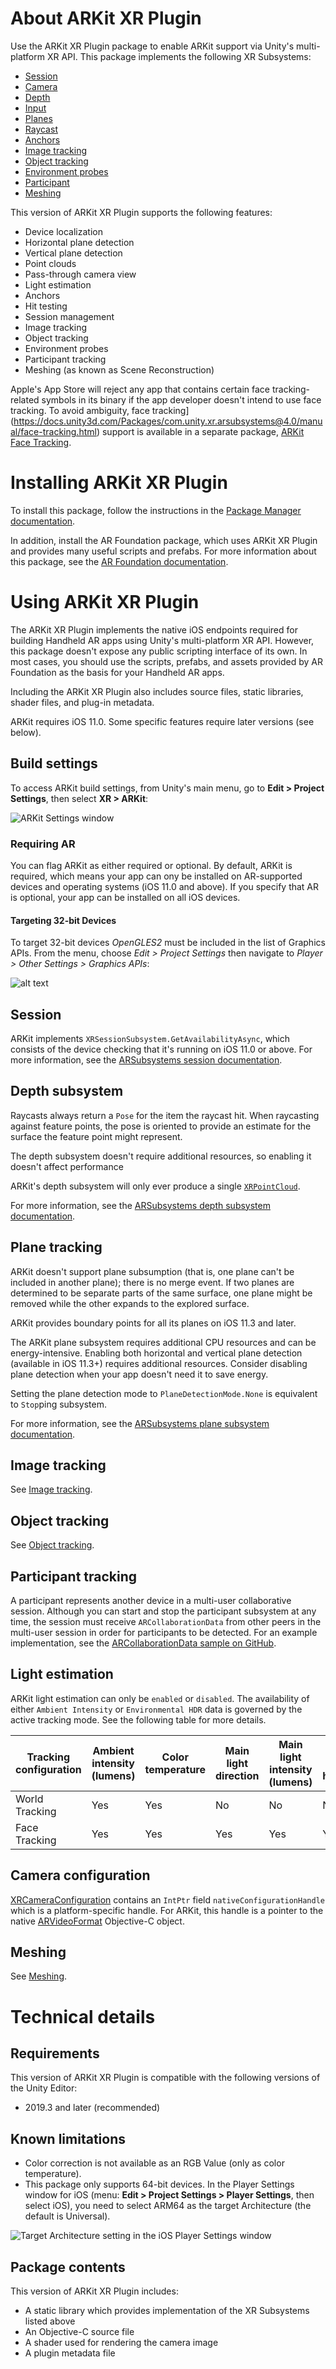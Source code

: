 # About ARKit XR Plugin


Use the ARKit XR Plugin package to enable ARKit support via Unity's multi-platform XR API. This package implements the following XR Subsystems:

* [Session](https://docs.unity3d.com/Packages/com.unity.xr.arsubsystems@4.0/manual/session-subsystem.html)
* [Camera](https://docs.unity3d.com/Packages/com.unity.xr.arsubsystems@4.0/manual/camera-subsystem.html)
* [Depth](https://docs.unity3d.com/Packages/com.unity.xr.arsubsystems@4.0/manual/depth-subsystem.html)
* [Input](https://docs.unity3d.com/2018.1/Documentation/ScriptReference/Experimental.XR.XRInputSubsystem.html)
* [Planes](https://docs.unity3d.com/Packages/com.unity.xr.arsubsystems@4.0/manual/plane-subsystem.html)
* [Raycast](https://docs.unity3d.com/Packages/com.unity.xr.arsubsystems@4.0/manual/raycast-subsystem.html)
* [Anchors](https://docs.unity3d.com/Packages/com.unity.xr.arsubsystems@4.0/manual/anchor-subsystem.html)
* [Image tracking](https://docs.unity3d.com/Packages/com.unity.xr.arsubsystems@4.0/manual/image-tracking.html)
* [Object tracking](https://docs.unity3d.com/Packages/com.unity.xr.arsubsystems@4.0/manual/object-tracking.html)
* [Environment probes](https://docs.unity3d.com/Packages/com.unity.xr.arsubsystems@4.0/manual/environment-probe-subsystem.html)
* [Participant](https://docs.unity3d.com/Packages/com.unity.xr.arsubsystems@4.0/manual/participant-subsystem.html)
* [Meshing](https://docs.unity3d.com/ScriptReference/XR.XRMeshSubsystem.html)


This version of ARKit XR Plugin supports the following features:

* Device localization
* Horizontal plane detection
* Vertical plane detection
* Point clouds
* Pass-through camera view
* Light estimation
* Anchors
* Hit testing
* Session management
* Image tracking
* Object tracking
* Environment probes
* Participant tracking
* Meshing (as known as Scene Reconstruction)

Apple's App Store will reject any app that contains certain face tracking-related symbols in its binary if the app developer doesn't intend to use face tracking. To avoid ambiguity, face tracking](https://docs.unity3d.com/Packages/com.unity.xr.arsubsystems@4.0/manual/face-tracking.html) support is available in a separate package, [ARKit Face Tracking](https://docs.unity3d.com/Packages/com.unity.xr.arkit-face-tracking@4.0).

# Installing ARKit XR Plugin

To install this package, follow the instructions in the [Package Manager documentation](https://docs.unity3d.com/Packages/com.unity.package-manager-ui@latest/index.html).

In addition, install the AR Foundation package, which uses ARKit XR Plugin and provides many useful scripts and prefabs. For more information about this package, see the [AR Foundation documentation](https://docs.unity3d.com/Packages/com.unity.xr.arfoundation@latest).

# Using ARKit XR Plugin

The ARKit XR Plugin implements the native iOS endpoints required for building Handheld AR apps using Unity's multi-platform XR API. However, this package doesn't expose any public scripting interface of its own. In most cases, you should use the scripts, prefabs, and assets provided by AR Foundation as the basis for your Handheld AR apps.

Including the ARKit XR Plugin also includes source files, static libraries, shader files, and plug-in metadata.

ARKit requires iOS 11.0. Some specific features require later versions (see below).

## Build settings

To access ARKit build settings, from Unity's main menu, go to **Edit &gt; Project Settings**, then select **XR &gt; ARKit**:

![ARKit Settings window](images/arkitsettings-dialog.png "ARKit Settings window")

### Requiring AR

You can flag ARKit as either required or optional. By default, ARKit is required, which means your app can ony be installed on AR-supported devices and operating systems (iOS 11.0 and above). If you specify that AR is optional, your app can be installed on all iOS devices.

#### Targeting 32-bit Devices

To target 32-bit devices _OpenGLES2_ must be included in the list of Graphics APIs. From the menu, choose _Edit > Project Settings_ then navigate to _Player > Other Settings > Graphics APIs_:

![alt text](images/build-to-32bit-reference.png "ARKitSettings dialog")

## Session

ARKit implements `XRSessionSubsystem.GetAvailabilityAsync`, which consists of the device checking that it's running on iOS 11.0 or above. For more information, see the [ARSubsystems session documentation](https://docs.unity3d.com/Packages/com.unity.xr.arsubsystems@4.0/manual/session-subsystem.html).

## Depth subsystem

Raycasts always return a `Pose` for the item the raycast hit. When raycasting against feature points, the pose is oriented to provide an estimate for the surface the feature point might represent.

The depth subsystem doesn't require additional resources, so enabling it doesn't affect performance

ARKit's depth subsystem will only ever produce a single [`XRPointCloud`](https://docs.unity3d.com/Packages/com.unity.xr.arsubsystems@4.0/api/UnityEngine.XR.ARSubsystems.XRPointCloud.html).

For more information, see the [ARSubsystems depth subsystem documentation](https://docs.unity3d.com/Packages/com.unity.xr.arsubsystems@4.0/manual/depth-subsystem.html).

## Plane tracking

ARKit doesn't support plane subsumption (that is, one plane can't be included in another plane); there is no merge event. If two planes are determined to be separate parts of the same surface, one plane might be removed while the other expands to the explored surface.

ARKit provides boundary points for all its planes on iOS 11.3 and later.

The ARKit plane subsystem requires additional CPU resources and can be energy-intensive. Enabling both horizontal and vertical plane detection (available in iOS 11.3+) requires additional resources. Consider disabling plane detection when your app doesn't need it to save energy.

Setting the plane detection mode to `PlaneDetectionMode.None` is equivalent to `Stop`ping subsystem.

For more information, see the [ARSubsystems plane subsystem documentation](https://docs.unity3d.com/Packages/com.unity.xr.arsubsystems@4.0/manual/plane-subsystem.html).

## Image tracking

See [Image tracking](arkit-image-tracking.md).

## Object tracking

See [Object tracking](arkit-object-tracking.md).

## Participant tracking

A participant represents another device in a multi-user collaborative session. Although you can start and stop the participant subsystem at any time, the session must receive `ARCollaborationData` from other peers in the multi-user session in order for participants to be detected. For an example implementation, see the [ARCollaborationData sample on GitHub](https://github.com/Unity-Technologies/arfoundation-samples/tree/master/Assets/Scenes/ARCollaborationData).

## Light estimation

ARKit light estimation can only be `enabled` or `disabled`. The availability of either  `Ambient Intensity` or `Environmental HDR` data is governed by the active tracking mode. See the following table for more details.

| Tracking configuration | Ambient intensity (lumens) | Color temperature | Main light direction | Main light intensity (lumens) | Ambient spherical harmonics |
|------------------------|----------------------------|-------------------|----------------------|-------------------------------|-----------------------------|
| World Tracking         | Yes                        | Yes               | No                   | No                            | No                          |
| Face Tracking          | Yes                        | Yes               | Yes                  | Yes                           | Yes                         |

## Camera configuration

[XRCameraConfiguration](https://docs.unity3d.com/Packages/com.unity.xr.arsubsystems@4.0/api/UnityEngine.XR.ARSubsystems.XRCameraConfiguration.html) contains an `IntPtr` field `nativeConfigurationHandle` which is a platform-specific handle. For ARKit, this handle is a pointer to the native [ARVideoFormat](https://developer.apple.com/documentation/arkit/arvideoformat?language=objc) Objective-C object.

## Meshing

See [Meshing](arkit-meshing.md).

# Technical details
## Requirements

This version of ARKit XR Plugin is compatible with the following versions of the Unity Editor:

* 2019.3 and later (recommended)

## Known limitations

* Color correction is not available as an RGB Value (only as color temperature).
* This package only supports 64-bit devices. In the Player Settings window for iOS (menu: **Edit &gt; Project Settings &gt; Player Settings**, then select iOS), you need to select ARM64 as the target Architecture (the default is Universal).

![Target Architecture setting in the iOS Player Settings window](images/target-architecture.png "Target Architecture setting in the iOS Player Settings window")

## Package contents

This version of ARKit XR Plugin includes:

* A static library which provides implementation of the XR Subsystems listed above
* An Objective-C source file
* A shader used for rendering the camera image
* A plugin metadata file
